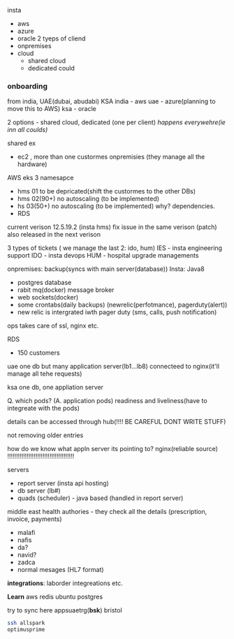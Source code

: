 insta
- aws
- azure
- oracle
2 tyeps of cliend
- onpremises
- cloud
    - shared cloud
    - dedicated could

### onboarding
from india, UAE(dubai, abudabi) KSA
india - aws
uae - azure(planning to move this to AWS)
ksa - oracle

2 options - shared cloud, dedicated (one per client) *happens everywehre(ie inn all coulds)*


shared
ex
- ec2 , more than one custormes
onpremisies (they manage all the hardware)




AWS
eks
3 namesapce
- hms 01 to be depricated(shift the custormes to the other DBs)
- hms 02(90+) no autoscaling (to be implemented)
- hs 03(50+) no autoscaling (to be implemented)
why? dependencies.
- RDS



current verison 12.5.19.2 (insta hms)
fix issue in the same verison (patch) also released in the next verison


3 types of tickets ( we manage the last 2: ido, hum)
IES - insta engineering support
IDO - insta devops
HUM - hospital upgrade managements


onpremises: backup(syncs with main server(database))
Insta: Java8 
- postgres database
- rabit mq(docker) message broker
- web sockets(docker)
- some crontabs(daily backups) (newrelic(perfotmance), pagerduty(alert))
- new relic is intergrated iwth pager duty (sms, calls, push notification)


ops takes care of
ssl, nginx etc.

RDS
- 150 customers


uae 
one db but many application server(lb1...lb8)
connecteed to nginx(it'll manage all tehe requests)

ksa
one db, one appliation server


Q. which pods? (A. application pods)
readiness and liveliness(have to integreate with the pods)

details can be accessed through hub(!!!! BE CAREFUL DONT WRITE STUFF)


not removing older entries 

how do we know what appln server its pointing to?
nginx(reliable source) !!!!!!!!!!!!!!!!!!!!!!!!!!!!!!!!!!!!!!

servers
- report server (insta api hosting)
- db server (lb#)
- quads (scheduler) - java based (handled in report server)

middle east health authories - they check all the details (prescription, invoice, payments)
- malafi
- nafis
- da?
- navid?
- zadca
- normal mesages (HL7 format)

**integrations**: laborder integreations etc.


**Learn**
aws
redis
ubuntu
postgres

try to sync here
appsuaetrg(**bsk**)
bristol

```bash
ssh allspark
optimusprime
```
